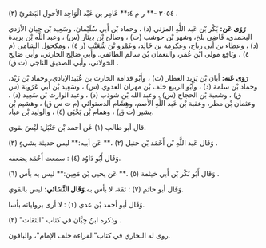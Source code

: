 ٣٠٥٤ -** ر م ٤:** عَامِر بن عَبْد الْوَاحِد الأحول البَصْرِيّ (٣) .

**رَوَى عَن:** بَكْر بْن عَبد اللَّهِ المزني (د) ، وحماد بْن أَبي سُلَيْمان، وسَعِيد بْن حيان الأزدي اليحمدي، قَاضِي بلخ، وشهر بْن حوشب (ت) ، وصالح بْن دِينَار (س) ، وعبد اللَّه بْن بريدة (د) ، وعطاء بن أَبي رباح، وعكرمة بن خَالِد، وعَمْرو بْن شُعَيْب (ر ٤) ، ومكحول الشامي (م ٤) ، ونَافِع مولى ابْن عُمَر، والنعمان بْن سالم الطائفي. وأبي صَالِح الحارثي، وأبي صَالِح الخولاني، وأبي الصديق الناجي (ت ق) .

**رَوَى عَنه:** أبان بْن يَزِيد العطار (ت) ، وأَبُو قدامة الحارث بن عُبَيدالإيادي، وحماد بْن زَيْد، وحماد بْن سلمة (د) ، وأَبُو الربيع خلف بْن مهران العدوي (س) ، وسَعِيد بْن أَبي عَرُوبَة (س ق) ، وشعبة بْن الحجاج (س) ، وعبد الله بْن شوذب (د) ، وعبد الوارث بْن سَعِيد (د) ، وعثمان بْن مطر، وعقبة بْن عَبد اللَّهِ الأصم، وهِشَام الدستوائي (م ت س ق) ، وهشيم بْن بشير (ت ق) ، وهمام بْن يَحْيَى (٤) ، والوليد بْن عباد.

قال أبو طالب (١) عَن أحمد بْن حَنْبَل: لَيْسَ بقوي.

وَقَال عَبد اللَّهِ بْن أَحْمَد بْن حنبل (٢) ،** عَن أبيه:** ليس حديثة بشيءٍ (٣) .

وَقَال أَبُو دَاوُد (٤) : سمعت أَحْمَد يضعفه.

وَقَال أَبُو بَكْر بْن أَبي خيثمة (٥) .** عَن يحيى بْن مَعِين:** ليس به بأس (٦) .

وَقَال أبو حاتم (٧) : ثقة، لا بأس به.**وَقَال النَّسَائي:** ليس بالقوي.

وَقَال أبو أحمد بْن عدي (١) : لا أرى برواياته بأسا.

وذكره ابنُ حِبَّان في كتاب "الثقات" (٢) .

روى له البخاري في كتاب"القراءة خلف الإمام"، والباقون.
